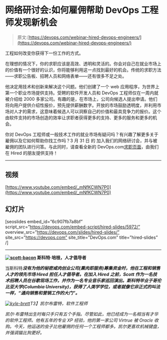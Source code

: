 # 网络研讨会:如何雇佣帮助 DevOps 工程师发现新机会

> 原文:[https://devops.com/webinar-hired-devops-engineers/](https://devops.com/webinar-hired-devops-engineers/)

工程如何改变你获得下一份工作的方式。

在理想的情况下，你的求职应该是高效、透明和灵活的。你会对自己在就业市场上的价值有一个很好的认识，你将能够利用这一点找到最好的机会。传统的求职方法——求职公告板、招聘人员和网络表单——还有很多不足之处。

他决定用技术和创新来解决这个问题。他们创建了一个 web 应用程序，为世界上第一个职业市场提供支持。受聘的软件开发人员和 DevOps 工程师仅在一周内就被介绍给 2000 多家公司。有趣的是，在市场上，公司向候选人提出申请。他们将向用户提供介绍性报价，预先提供薪酬数字。开放的市场鼓励透明度，并利用市场对人才的需求，这意味着候选人可以洞察自己的价值和最具竞争力的报价。这个由软件支持的市场创造的效率让求职者获得更多的支持、更多的服务和更多的机会。

你对 DevOps 工程师或一般技术工作的就业市场有疑问吗？有兴趣了解更多关于雇佣以及它如何帮助你找工作吗？3 月 31 日 的 加入我们的网络研讨会，并与被雇佣的团队进行问答。与此同时，请查看全新的 DevOps.com[求职页面](https://devops.com/jobs)，由我们在 Hired 的朋友提供支持！

* * *

## 视频

[https://www.youtube.com/embed/_mNfKCWN7P0](https://www.youtube.com/embed/_mNfKCWN7P0)

## 幻灯片

[seoslides embed_id=”6c907fb7a8bf” script_src=”https://devops.com/embed-script/hired-slides/5972/” overview_src=”https://devops.com/slides/hired-slides/” site_src=”https://devops.com” site_title=”DevOps.com” title=”hired-slides” /]

* * *

**[![scott-bacon](../Images/1808d48c98fedb9e44e5e7d5c065d444.png)](https://devops.com/wp-content/uploads/2015/02/scott-bacon.jpg) 斯科特·培根，人才倡导者**

当斯科特***没有为他的秘密咸肉创业公司(熏肉即服务)筹集资金时，他在工程和销售人才的领先市场 Hired 担任人才倡导者。在加入 Hired 之前，Scott 作为一名技术招聘人员在谷歌现场工作，并作为一名专业音乐家巡回演出。斯科特毕业于哥伦比亚大学(Columbia University)，获得了人类学学位，或者就像它非正式的叫法一样，“通向销售和营销工作的大门”。***

*[![kyle-brett](../Images/18fc85c28a355d7161018e35269dbae9.png)](https://devops.com/wp-content/uploads/2015/02/kyle-brett.jpg)T3】凯尔布雷特，软件工程师*

*凯尔·布雷特出生时每只手只有五个手指。尽管如此，他已经成为一名相当有才华的软件工程师。他有五年的专业 XP 经验，他的第一家公司 Virtrue 被 Oracle 收购。今天，他运送的虫子比他雇佣的任何一个工程师都多。凯尔更喜欢机械键盘，并强调猫比狗更好。*